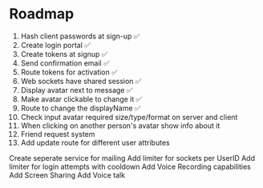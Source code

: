 # Roadmap
1. Hash client passwords at sign-up 	✅
2. Create login portal					✅
3. Create tokens at signup 				✅
4. Send confirmation email				✅
5. Route tokens for activation			✅
6. Web sockets have shared session 		✅
7. Display avatar next to message		✅
8. Make avatar clickable to change it 	✅
9. Route to change the displayName      ✅
10. Check input avatar required size/type/format on server and client 
11. When clicking on another person's avatar show info about it 
12. Friend request system
13. Add update route for different user attributes

Create seperate service for mailing
Add limiter for sockets per UserID
Add limiter for login attempts with cooldown
Add Voice Recording capabilities
Add Screen Sharing
Add Voice talk